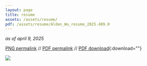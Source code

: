 ```yaml
---
layout: page
title: resume
assets: /assets/resume/
pdf: /assets/resume/Alden_Wu_resume_2025.409.0
---
```


*as of april 9, 2025*

[PNG permalink]({{page.pdf}}.png) // [PDF permalink]({{page.pdf}}.pdf) // [PDF download]({{page.pdf}}.pdf){:download=""}

![]({{page.pdf}}.png)
